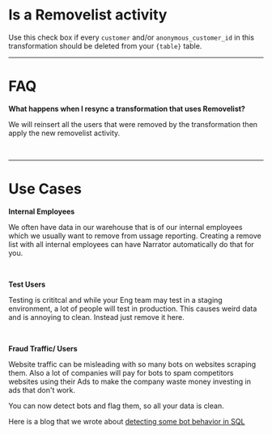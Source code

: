 # Is a Removelist activity

Use this check box if every `customer` and/or `anonymous_customer_id` in this transformation should be deleted from your `{table}` table.


------

# FAQ

**What happens when I resync a transformation that uses Removelist?**

We will reinsert all the users that were removed by the transformation then apply the new removelist activity.

<br>

----

# Use Cases


**Internal Employees**

We often have data in our warehouse that is of our internal employees which we usually want to remove from ussage reporting.  Creating a remove list with all internal employees can have Narrator automatically do that for you.


<br>

**Test Users**

Testing is crititcal and while your Eng team may test in a staging environment, a lot of people will test in production.  This causes weird data and is annoying to clean.  Instead just remove it here.

<br>


**Fraud Traffic/ Users**

Website traffic can be misleading with so many bots on websites scraping them.  Also a lot of companies will pay for bots to spam competitors websites using their Ads to make the company waste money investing in ads that don't work.

You can now detect bots and flag them, so all your data is clean.

Here is a blog that we wrote about [detecting some bot behavior in SQL](https://www.narrator.ai/blog/identifying-bot-traffic-with-sql/)
